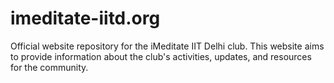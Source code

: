 # imeditate-iitd.org
Official website repository for the iMeditate IIT Delhi club. This website aims to provide information about the club's activities, updates, and resources for the community.

